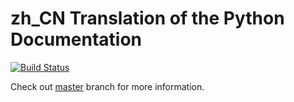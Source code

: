 # zh\_CN Translation of the Python Documentation

[![Build Status](https://travis-ci.org/python/python-docs-zh-cn.svg?branch=3.7)](https://travis-ci.org/python/python-docs-zh-cn)

Check out [master](https://github.com/python/python-docs-zh-cn/tree/master) branch for more information.
